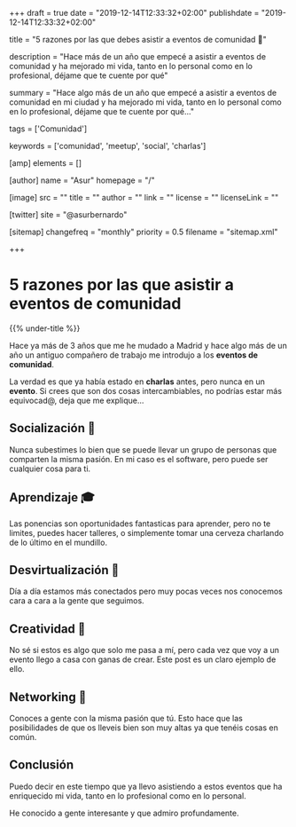 +++
draft = true
date = "2019-12-14T12:33:32+02:00"
publishdate = "2019-12-14T12:33:32+02:00"

title = "5 razones por las que debes asistir a eventos de comunidad 🦄"

description = "Hace más de un año que empecé a asistir a eventos de comunidad y ha mejorado mi vida, tanto en lo personal como en lo profesional, déjame que te cuente por qué"

summary = "Hace algo más de un año que empecé a asistir a eventos de comunidad en mi ciudad y ha mejorado mi vida, tanto en lo personal como en lo profesional, déjame que te cuente por qué..."

tags = ['Comunidad']

keywords = ['comunidad', 'meetup', 'social', 'charlas']

[amp]
    elements = []

[author]
    name = "Asur"
    homepage = "/"

[image]
    src = ""
    title = ""
    author = ""
    link = ""
    license = ""
    licenseLink = ""

[twitter]
    site = "@asurbernardo"

[sitemap]
  changefreq = "monthly"
  priority = 0.5
  filename = "sitemap.xml"

+++

# 5 razones por las que asistir a eventos de comunidad

{{% under-title %}}

Hace ya más de 3 años que me he mudado a Madrid y hace algo más de un año un antiguo compañero de trabajo me introdujo a los **eventos de comunidad**.

La verdad es que ya había estado en **charlas** antes, pero nunca en un **evento**. Si crees que son dos cosas intercambiables, no podrías estar más equivocad@, deja que me explique...

## Socialización 🐧

Nunca subestimes lo bien que se puede llevar un grupo de personas que comparten la misma pasión. En mi caso es el software, pero puede ser cualquier cosa para ti.

## Aprendizaje 🎓

Las ponencias son oportunidades fantasticas para aprender, pero no te limites, puedes hacer talleres, o simplemente tomar una cerveza charlando de lo último en el mundillo.

## Desvirtualización 📱

Día a día estamos más conectados pero muy pocas veces nos conocemos cara a cara a la gente que seguimos.

## Creatividad 🔋

No sé si estos es algo que solo me pasa a mí, pero cada vez que voy a un evento llego a casa con ganas de crear. Este post es un claro ejemplo de ello.

## Networking 🦜

Conoces a gente con la misma pasión que tú. Esto hace que las posibilidades de que os lleveis bien son muy altas ya que tenéis cosas en común.

## Conclusión

Puedo decir en este tiempo que ya llevo asistiendo a estos eventos que ha enriquecido mi vida, tanto en lo profesional como en lo personal.

He conocido a gente interesante y que admiro profundamente.

